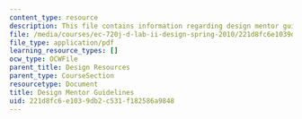 ```yaml
---
content_type: resource
description: This file contains information regarding design mentor guidelines.
file: /media/courses/ec-720j-d-lab-ii-design-spring-2010/221d8fc6e1039db2c531f182586a9848_MITEC_720JS10_MentorGuide.pdf
file_type: application/pdf
learning_resource_types: []
ocw_type: OCWFile
parent_title: Design Resources
parent_type: CourseSection
resourcetype: Document
title: Design Mentor Guidelines
uid: 221d8fc6-e103-9db2-c531-f182586a9848
---
```


